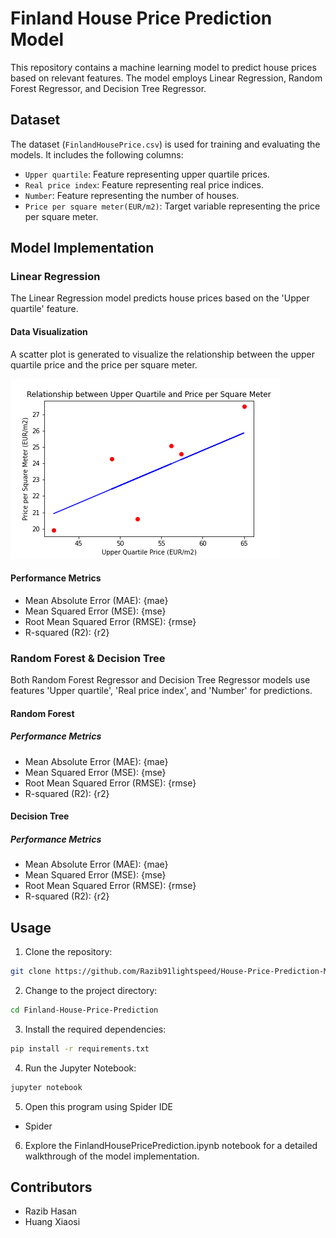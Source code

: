 # Finland House Price Prediction Model

This repository contains a machine learning model to predict house prices based on relevant features. The model employs Linear Regression, Random Forest Regressor, and Decision Tree Regressor.

## Dataset

The dataset (`FinlandHousePrice.csv`) is used for training and evaluating the models. It includes the following columns:

- `Upper quartile`: Feature representing upper quartile prices.
- `Real price index`: Feature representing real price indices.
- `Number`: Feature representing the number of houses.
- `Price per square meter(EUR/m2)`: Target variable representing the price per square meter.

## Model Implementation

### Linear Regression

The Linear Regression model predicts house prices based on the 'Upper quartile' feature.

#### Data Visualization

A scatter plot is generated to visualize the relationship between the upper quartile price and the price per square meter.

![Linear Regression Scatter Plot](scatter_plot.png)

#### Performance Metrics

- Mean Absolute Error (MAE): {mae}
- Mean Squared Error (MSE): {mse}
- Root Mean Squared Error (RMSE): {rmse}
- R-squared (R2): {r2}

### Random Forest & Decision Tree

Both Random Forest Regressor and Decision Tree Regressor models use features 'Upper quartile', 'Real price index', and 'Number' for predictions.

#### Random Forest

##### Performance Metrics

- Mean Absolute Error (MAE): {mae}
- Mean Squared Error (MSE): {mse}
- Root Mean Squared Error (RMSE): {rmse}
- R-squared (R2): {r2}

#### Decision Tree

##### Performance Metrics

- Mean Absolute Error (MAE): {mae}
- Mean Squared Error (MSE): {mse}
- Root Mean Squared Error (RMSE): {rmse}
- R-squared (R2): {r2}

## Usage

1. Clone the repository:

```bash
git clone https://github.com/Razib91lightspeed/House-Price-Prediction-Model.git
```

2. Change to the project directory:

```bash
cd Finland-House-Price-Prediction
```

3. Install the required dependencies:

```bash
pip install -r requirements.txt
```

4. Run the Jupyter Notebook:

```bash
jupyter notebook
```

5. Open this program using Spider IDE
- Spider

6. Explore the FinlandHousePricePrediction.ipynb notebook for a detailed walkthrough of the model implementation.

## Contributors
- Razib Hasan
- Huang Xiaosi
